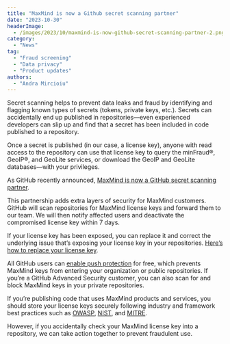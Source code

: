 ```yaml
---
title: "MaxMind is now a Github secret scanning partner"
date: "2023-10-30"
headerImage:
  - /images/2023/10/maxmind-is-now-github-secret-scanning-partner-2.png
category:
  - "News"
tag:
  - "Fraud screening"
  - "Data privacy"
  - "Product updates"
authors:
  - "Andra Mircioiu"
---
```


Secret scanning helps to prevent data leaks and fraud by identifying and
flagging known types of secrets (tokens, private keys, etc.). Secrets can
accidentally end up published in repositories—even experienced developers can
slip up and find that a secret has been included in code published to a
repository.

Once a secret is published (in our case, a license key), anyone with read access
to the repository can use that license key to query the minFraud®, GeoIP®, and
GeoLite services, or download the GeoIP and GeoLite databases—with your
privileges.

As GitHub recently announced,
[MaxMind is now a GitHub secret scanning partner](https://github.blog/changelog/2023-10-05-maxmind-is-now-a-github-secret-scanning-partner/).

This partnership adds extra layers of security for MaxMind customers. GitHub
will scan repositories for MaxMind license keys and forward them to our team. We
will then notify affected users and deactivate the compromised license key
within 7 days.

If your license key has been exposed, you can replace it and correct the
underlying issue that’s exposing your license key in your repositories.
[Here’s how to replace your license key](https://support.maxmind.com/hc/en-us/articles/4407111761435-Replace-my-License-Key).

All GitHub users can
[enable push protection](https://docs.github.com/en/code-security/secret-scanning/push-protection-for-repositories-and-organizations)
for free, which prevents MaxMind keys from entering your organization or public
repositories. If you’re a GitHub Advanced Security customer, you can also scan
for and block MaxMind keys in your private repositories.

If you’re publishing code that uses MaxMind products and services, you should
store your license keys securely following industry and framework best practices
such as
[OWASP](https://cheatsheetseries.owasp.org/cheatsheets/Secrets_Management_Cheat_Sheet.html),
[NIST](https://csrc.nist.gov/Projects/ssdf), and
[MITRE](https://attack.mitre.org/techniques/T1213/003/).

However, if you accidentally check your MaxMind license key into a repository,
we can take action together to prevent fraudulent use.
